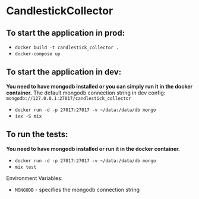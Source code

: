 # CandlestickCollector

## To start the application in prod:

  * `docker build -t candlestick_collector .`
  * `docker-compose up`

## To start the application in dev:

**You need to have mongodb installed or you can simply run it in the docker container.**
The default mongodb connection string in dev config: `mongodb://127.0.0.1:27017/candlestick_collector`

  * `docker run -d -p 27017:27017 -v ~/data:/data/db mongo`
  * `iex -S mix`

## To run the tests:

**You need to have mongodb installed or run it in the docker container.**

  * `docker run -d -p 27017:27017 -v ~/data:/data/db mongo`
  * `mix test`

Environment Variables:

  * `MONGODB` - specifies the mongodb connection string
